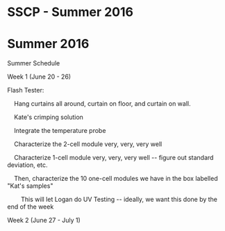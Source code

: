# SSCP - Summer 2016

# Summer 2016

Summer Schedule

Week 1 (June 20 - 26)

Flash Tester:   

    Hang curtains all around, curtain on floor, and curtain on wall. 

    Kate's crimping solution

    Integrate the temperature probe

    Characterize the 2-cell module very, very, very well

    Characterize 1-cell module very, very, very well -- figure out standard deviation, etc. 

    Then, characterize the 10 one-cell modules we have in the box labelled "Kat's samples"

        This will let Logan do UV Testing -- ideally, we want this done by the end of the week

Week 2 (June 27 - July 1)

    

